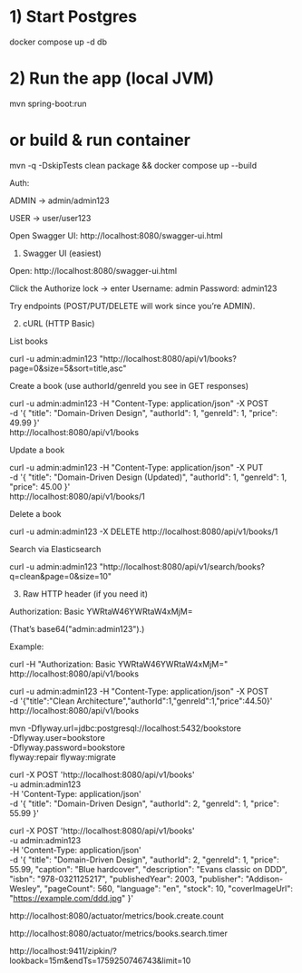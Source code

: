 # 1) Start Postgres

docker compose up -d db

# 2) Run the app (local JVM)

mvn spring-boot:run

# or build & run container

mvn -q -DskipTests clean package && docker compose up --build

Auth:

ADMIN → admin/admin123

USER → user/user123

Open Swagger UI: http://localhost:8080/swagger-ui.html

1) Swagger UI (easiest)

Open: http://localhost:8080/swagger-ui.html

Click the Authorize lock → enter
Username: admin
Password: admin123

Try endpoints (POST/PUT/DELETE will work since you’re ADMIN).

2) cURL (HTTP Basic)

List books

curl -u admin:admin123 "http://localhost:8080/api/v1/books?page=0&size=5&sort=title,asc"

Create a book (use authorId/genreId you see in GET responses)

curl -u admin:admin123 -H "Content-Type: application/json" -X POST \
-d '{
"title": "Domain-Driven Design",
"authorId": 1,
"genreId": 1,
"price": 49.99
}' \
http://localhost:8080/api/v1/books

Update a book

curl -u admin:admin123 -H "Content-Type: application/json" -X PUT \
-d '{
"title": "Domain-Driven Design (Updated)",
"authorId": 1,
"genreId": 1,
"price": 45.00
}' \
http://localhost:8080/api/v1/books/1

Delete a book

curl -u admin:admin123 -X DELETE http://localhost:8080/api/v1/books/1

Search via Elasticsearch

curl -u admin:admin123 "http://localhost:8080/api/v1/search/books?q=clean&page=0&size=10"

3) Raw HTTP header (if you need it)

Authorization: Basic YWRtaW46YWRtaW4xMjM=

(That’s base64("admin:admin123").)

Example:

curl -H "Authorization: Basic YWRtaW46YWRtaW4xMjM=" http://localhost:8080/api/v1/books

curl -u admin:admin123 -H "Content-Type: application/json" -X POST \
-d '{"title":"Clean Architecture","authorId":1,"genreId":1,"price":44.50}' \
http://localhost:8080/api/v1/books

mvn -Dflyway.url=jdbc:postgresql://localhost:5432/bookstore \
-Dflyway.user=bookstore \
-Dflyway.password=bookstore \
flyway:repair flyway:migrate

curl -X POST 'http://localhost:8080/api/v1/books' \
-u admin:admin123 \
-H 'Content-Type: application/json' \
-d '{
"title": "Domain-Driven Design",
"authorId": 2,
"genreId": 1,
"price": 55.99
}'

curl -X POST 'http://localhost:8080/api/v1/books' \
-u admin:admin123 \
-H 'Content-Type: application/json' \
-d '{
"title": "Domain-Driven Design",
"authorId": 2,
"genreId": 1,
"price": 55.99,
"caption": "Blue hardcover",
"description": "Evans classic on DDD",
"isbn": "978-0321125217",
"publishedYear": 2003,
"publisher": "Addison-Wesley",
"pageCount": 560,
"language": "en",
"stock": 10,
"coverImageUrl": "https://example.com/ddd.jpg"
}'

http://localhost:8080/actuator/metrics/book.create.count

http://localhost:8080/actuator/metrics/books.search.timer

http://localhost:9411/zipkin/?lookback=15m&endTs=1759250746743&limit=10